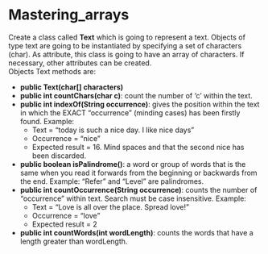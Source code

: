# Mastering_arrays
Create a class called <b>Text</b> which is going to represent a text. Objects of type text are going to be instantiated by specifying a set of characters (char). As attribute, this class is going to have an array of characters. If necessary, other attributes can be created.  
Objects Text methods are: 
<ul>
    <li><b>public Text(char[] characters)</b></li>
    <li><b>public int countChars(char c)</b>: count the number of ‘c’ within the text.</li>
    <li><b>public int indexOf(String occurrence)</b>: gives the position within the text in which the EXACT “occurrence” (minding cases) has been firstly found. Example: 
    <ul>
    <li>Text = “today is such a nice day. I like nice days”</li>
    <li>Occurrence = “nice” </li>
    <li>Expected result = 16. Mind spaces and that the second nice has been discarded.</li>
    </ul></li>
    <li><b>public boolean isPalindrome()</b>: a word or group of words that is the same when you read it forwards from the beginning or backwards from the end. Example: “Refer” and “Level” are palindromes.</li>
    <li><b>public int countOccurrence(String occurrence)</b>: counts the number of “occurrence” within text. Search must be case insensitive. Example: 
    <ul>
        <li>Text = “Love is all over the place. Spread love!” </li>
        <li>Occurrence = “love”</li>
        <li>Expected result = 2</li>
    </ul></li>
    <li><b>public int countWords(int wordLength)</b>: counts the words that have a length greater than wordLength. </li>
</ul> 